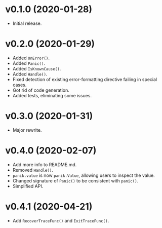 # v0.1.0 (2020-01-28)
- Initial release.

# v0.2.0 (2020-01-29)
- Added `OnError()`.
- Added `Panic()`.
- Added `IsKnownCause()`.
- Added `Handle()`.
- Fixed detection of existing error-formatting directive failing in special cases.
- Got rid of code generation.
- Added tests, eliminating some issues.

# v0.3.0 (2020-01-31)
- Major rewrite.

# v0.4.0 (2020-02-07)
- Add more info to README.md.
- Removed `Handle()`.
- `panik.value` is now `panik.Value`, allowing users to inspect the value.
- Changed signature of `Panic()` to be consistent with `panic()`.
- Simplified API.

# v0.4.1 (2020-04-21)
- Add `RecoverTraceFunc()` and `ExitTraceFunc()`.
